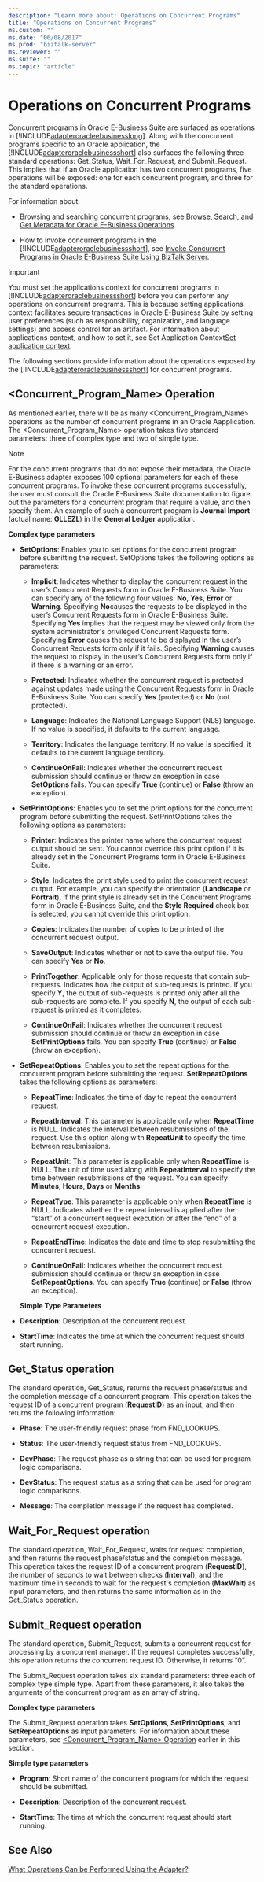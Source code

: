 ```yaml
---
description: "Learn more about: Operations on Concurrent Programs"
title: "Operations on Concurrent Programs"
ms.custom: ""
ms.date: "06/08/2017"
ms.prod: "biztalk-server"
ms.reviewer: ""
ms.suite: ""
ms.topic: "article"
---
```

# Operations on Concurrent Programs
Concurrent programs in Oracle E-Business Suite are surfaced as operations in [!INCLUDE[adapteroracleebusinesslong](../../includes/adapteroracleebusinesslong-md.md)].  Along with the concurrent programs specific to an Oracle application, the [!INCLUDE[adapteroraclebusinessshort](../../includes/adapteroraclebusinessshort-md.md)] also surfaces the following three standard operations: Get_Status, Wait_For_Request, and Submit_Request. This implies that if an Oracle application has two concurrent programs, five operations will be exposed: one for each concurrent program, and three for the standard operations.  
  
 For information about:  
  
- Browsing and searching concurrent programs, see [Browse, Search, and Get Metadata for Oracle E-Business Operations](../../adapters-and-accelerators/adapter-oracle-ebs/browse-search-and-get-metadata-for-oracle-e-business-suite-operations.md).  
  
- How to invoke concurrent programs in the [!INCLUDE[adapteroraclebusinessshort](../../includes/adapteroraclebusinessshort-md.md)], see [Invoke Concurrent Programs in Oracle E-Business Suite Using BizTalk Server](../../adapters-and-accelerators/adapter-oracle-ebs/run-concurrent-programs-in-oracle-e-business-suite-using-the-wcf-service-model.md).  
  
> [!IMPORTANT]
>  You must set the applications context for concurrent programs in [!INCLUDE[adapteroraclebusinessshort](../../includes/adapteroraclebusinessshort-md.md)] before you can perform any operations on concurrent programs. This is because setting applications context facilitates secure transactions in Oracle E-Business Suite by setting user preferences (such as responsibility, organization, and language settings) and access control for an artifact. For information about applications context, and how to set it, see Set Application Context[Set application context](../../adapters-and-accelerators/adapter-oracle-ebs/set-application-context.md).  
  
 The following sections provide information about the operations exposed by the [!INCLUDE[adapteroraclebusinessshort](../../includes/adapteroraclebusinessshort-md.md)] for concurrent programs.  
  
##  <a name="Concurrent"></a> <Concurrent_Program_Name> Operation  
 As mentioned earlier, there will be as many <Concurrent_Program_Name> operations as the number of concurrent programs in an Oracle Aapplication. The <Concurrent_Program_Name> operation takes five standard parameters:  three of complex type and two of simple type.  
  
> [!NOTE]
>  For the concurrent programs that do not expose their metadata, the Oracle E-Business adapter exposes 100 optional parameters for each of these concurrent programs. To invoke these concurrent programs successfully, the user must consult the Oracle E-Business Suite documentation to figure out the parameters for a concurrent program that require a value, and then specify them. An example of such a concurrent program is **Journal Import** (actual name: **GLLEZL**) in the **General Ledger** application.  
  
 **Complex type parameters**  
  
- **SetOptions**: Enables you to set options for the concurrent program before submitting the request. SetOptions takes the following options as parameters:  
  
  -   **Implicit**: Indicates whether to display the concurrent request in the user’s Concurrent Requests form in Oracle E-Business Suite. You can specify any of the following four values: **No**, **Yes**, **Error** or **Warning**. Specifying **No**causes the requests to be displayed in the user’s Concurrent Requests form in Oracle E-Business Suite. Specifying **Yes** implies that the request may be viewed only from the system administrator's privileged Concurrent Requests form. Specifying **Error** causes the request to be displayed in the user’s Concurrent Requests form only if it fails. Specifying **Warning** causes the request to display in the user’s  Concurrent Requests form only if it there is a warning or an error.  
  
  -   **Protected**: Indicates whether the concurrent request is protected against updates made using the Concurrent Requests form in Oracle E-Business Suite. You can specify **Yes** (protected) or **No** (not protected).  
  
  -   **Language**: Indicates the National Language Support (NLS) language. If no value is specified, it defaults to the current language.  
  
  -   **Territory**: Indicates the language territory. If no value is specified, it defaults to the current language territory.  
  
  -   **ContinueOnFail**: Indicates whether the concurrent request submission should continue or throw an exception in case **SetOptions** fails. You can specify **True** (continue) or **False** (throw an exception).  
  
- **SetPrintOptions**: Enables you to set the print options for the concurrent program before submitting the request. SetPrintOptions takes the following options as parameters:  
  
  -   **Printer**: Indicates the printer name where the concurrent request output should be sent. You cannot override this print option if it is already set in the Concurrent Programs form in Oracle E-Business Suite.  
  
  -   **Style**: Indicates the print style used to print the concurrent request output. For example, you can specify the orientation (**Landscape** or **Portrait**). If the print style is already set in the Concurrent Programs form in Oracle E-Business Suite, and the **Style Required** check box is selected, you cannot override this print option.  
  
  -   **Copies**: Indicates the number of copies to be printed of the concurrent request output.  
  
  -   **SaveOutput**: Indicates whether or not to save the output file. You can specify **Yes** or **No**.  
  
  -   **PrintTogether**: Applicable only for those requests that contain sub-requests. Indicates how the output of sub-requests is printed. If you specify **Y**, the output of sub-requests is printed only after all the sub-requests are complete. If you specify **N**, the output of each sub-request is printed as it completes.  
  
  -   **ContinueOnFail**: Indicates whether the concurrent request submission should continue or throw an exception in case **SetPrintOptions** fails. You can specify **True** (continue) or **False** (throw an exception).  
  
- **SetRepeatOptions**: Enables you to set the repeat options for the concurrent program before submitting the request. **SetRepeatOptions** takes the following options as parameters:  
  
  -   **RepeatTime**: Indicates the time of day to repeat the concurrent request.  
  
  -   **RepeatInterval**: This parameter is applicable only when **RepeatTime** is NULL. Indicates the interval between resubmissions of the request. Use this option along with **RepeatUnit** to specify the time between resubmissions.  
  
  -   **RepeatUnit**: This parameter is applicable only when **RepeatTime** is NULL. The unit of time used along with **RepeatInterval** to specify the time between resubmissions of the request. You can specify **Minutes**, **Hours**, **Days** or **Months**.  
  
  -   **RepeatType**: This parameter is applicable only when **RepeatTime** is NULL. Indicates whether the repeat interval is applied after the “start” of a concurrent request execution or after the “end” of a concurrent request execution.  
  
  -   **RepeatEndTime**: Indicates the date and time to stop resubmitting the concurrent request.  
  
  -   **ContinueOnFail**: Indicates whether the concurrent request submission should continue or throw an exception in case **SetRepeatOptions**. You can specify **True** (continue) or **False** (throw an exception).  
  
  **Simple Type Parameters**  
  
- **Description**: Description of the concurrent request.  
  
- **StartTime**: Indicates the time at which the concurrent request should start running.  
  
## Get_Status operation  
 The standard operation, Get_Status, returns the request phase/status and the completion message of a concurrent program. This operation takes the request ID of a concurrent program (**RequestID**) as an input, and then returns the following information:  
  
-   **Phase**: The user-friendly request phase from FND_LOOKUPS.  
  
-   **Status**: The user-friendly request status from FND_LOOKUPS.  
  
-   **DevPhase**: The request phase as a string that can be used for program logic comparisons.  
  
-   **DevStatus**: The request status as a string that can be used for program logic comparisons.  
  
-   **Message**: The completion message if the request has completed.  
  
## Wait_For_Request operation  
 The standard operation, Wait_For_Request, waits for request completion, and then returns the request phase/status and the completion message. This operation takes the request ID of a concurrent program (**RequestID**), the number of seconds to wait between checks (**Interval**), and the maximum time in seconds to wait for the request's completion (**MaxWait**) as input parameters, and then returns the same information as in the Get_Status operation.  
  
## Submit_Request operation  
 The standard operation, Submit_Request, submits a concurrent request for processing by a concurrent manager. If the request completes successfully, this operation returns the concurrent request ID. Otherwise, it returns “0”.  
  
 The Submit_Request operation takes six standard parameters:  three each of complex type simple type. Apart from these parameters, it also takes the arguments of the concurrent program as an array of string.  
  
 **Complex type parameters**  
  
 The Submit_Request operation takes **SetOptions**, **SetPrintOptions**, and **SetRepeatOptions** as input parameters. For information about these parameters, see [&lt;Concurrent_Program_Name&gt; Operation](#Concurrent) earlier in this section.  
  
 **Simple type parameters**  
  
-   **Program**: Short name of the concurrent program for which the request should be submitted.  
  
-   **Description**: Description of the concurrent request.  
  
-   **StartTime**: The time at which the concurrent request should start running.  
  
## See Also  
 [What Operations Can be Performed Using the Adapter?](https://msdn.microsoft.com/library/cc185219(v=bts.10).aspx)
